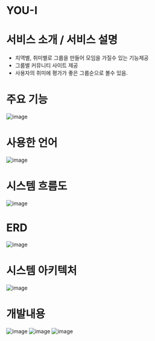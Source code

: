 
# YOU-I
# 서비스 소개 / 서비스 설명
- 지역별, 취미별로 그룹을 만들어 모임을 가질수 있는 기능제공
- 그룹별 커뮤니티 사이트 제공
- 사용자의 취미에 평가가 좋은 그룹순으로 볼수 있음.
# 주요 기능
  ![image](https://github.com/2023-SMHRD-IS-CLOUD-1/YOU-I/assets/149571615/bc62a124-074d-4877-b691-e2ab9704eef2)
# 사용한 언어
  ![image](https://github.com/2023-SMHRD-IS-CLOUD-1/YOU-I/assets/149571615/581a4aff-5a5f-43a4-adbe-7f46ac4cc31c)
# 시스템 흐름도
  ![image](https://github.com/2023-SMHRD-IS-CLOUD-1/YOU-I/assets/149571615/c0297841-f337-4cb1-808a-81ed4ff36788)
# ERD
  ![image](https://github.com/2023-SMHRD-IS-CLOUD-1/YOU-I/assets/149571615/67627a8b-1866-401c-856b-8e1dc11a57a4)
# 시스템 아키텍처
  ![image](https://github.com/2023-SMHRD-IS-CLOUD-1/YOU-I/assets/149571615/e05baff8-0474-4fdc-a38a-d33f3ce7d68f)
# 개발내용
  ![image](https://github.com/2023-SMHRD-IS-CLOUD-1/YOU-I/assets/149571615/6e222d5c-5261-4cc0-bcf5-3997772384d0)
  ![image](https://github.com/2023-SMHRD-IS-CLOUD-1/YOU-I/assets/149571615/b6e9c9d6-62e3-4e96-a6ee-326aaa836115)
  ![image](https://github.com/2023-SMHRD-IS-CLOUD-1/YOU-I/assets/149571615/26bee9cb-63a0-44a0-9317-2f54dc3fa69b)

